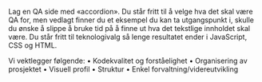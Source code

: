 Lag en QA side med «accordion». Du står fritt til å velge hva det skal være QA for, men vedlagt finner du et eksempel du kan ta utgangspunkt i, skulle du ønske å slippe å bruke tid på å finne ut hva det tekstlige innholdet skal være. Du står fritt til teknologivalg så lenge resultatet ender i JavaScript, CSS og HTML. 
 
Vi vektlegger følgende:
•	Kodekvalitet og forståelighet
•	Organisering av prosjektet
•	Visuell profil
•	Struktur
•	Enkel forvaltning/videreutvikling
